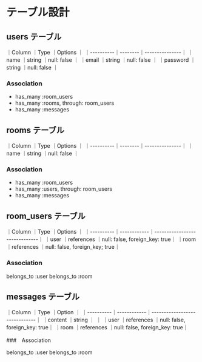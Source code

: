 # テーブル設計

## users テーブル

｜Column    ｜Type    ｜Options        ｜
｜----------｜--------｜---------------｜
｜name      ｜string  ｜null: false    ｜
｜email     ｜string  ｜null: false    ｜
｜password  ｜string  ｜null: false    ｜

### Association

- has_many :room_users
- has_many :rooms, through: room_users
- has_many :messages

## rooms テーブル

｜Column    ｜Type    ｜Options        ｜
｜----------｜--------｜---------------｜
｜name      ｜string  ｜null: false    ｜

### Association

- has_many :room_users
- has_many :users, through: room_users
- has_many :messages

## room_users テーブル

｜Column    ｜Type        ｜Options                       ｜
｜----------｜------------｜------------------------------｜
｜user      ｜references  ｜null: false, foreign_key: true｜
｜room      ｜references  ｜null: false, foreign_key; true｜

### Association

belongs_to :user
belongs_to :room

## messages テーブル

｜Column    ｜Type        ｜Option                        ｜
｜----------｜------------｜------------------------------｜
｜content   ｜string      ｜                              ｜
｜user      ｜references  ｜null: false, foreign_key: true｜
｜room      ｜references  ｜null: false, foreign_key: true｜

###　Association

belongs_to :user
belongs_to :room